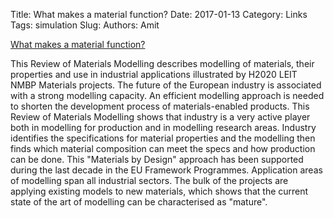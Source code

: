 Title: What makes a material function?
Date: 2017-01-13
Category: Links
Tags: simulation
Slug: 
Authors: Amit

[What makes a material function?][url]

This Review of Materials Modelling describes modelling of materials, their properties and use in industrial applications illustrated by H2020 LEIT NMBP Materials projects. The future of the European industry is associated with a strong modelling capacity. An efficient modelling approach is needed to shorten the development process of materials-enabled products. This Review of Materials Modelling shows that industry is a very active player both in modelling for production and in modelling research areas. Industry identifies the specifications for material properties and the modelling then finds which material composition can meet the specs and how production can be done. This "Materials by Design" approach has been supported during the last decade in the EU Framework Programmes. Application areas of modelling span all industrial sectors. The bulk of the projects are applying existing models to new materials, which shows that the current state of the art of modelling can be characterised as "mature".

[url]: https://bookshop.europa.eu/en/what-makes-a-material-function--pbKI0616197/
